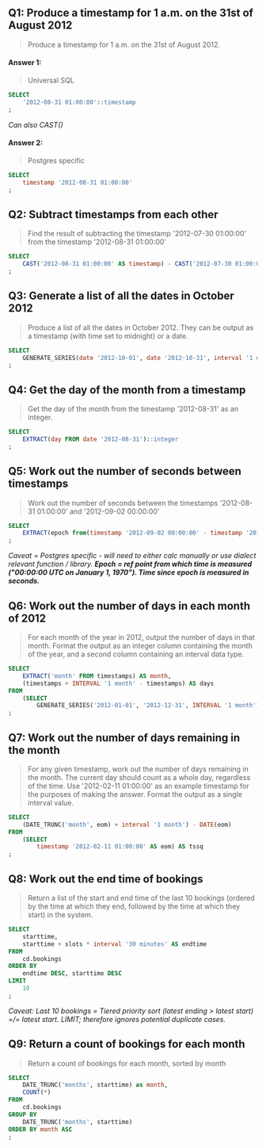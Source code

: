 ## Q1: Produce a timestamp for 1 a.m. on the 31st of August 2012

> Produce a timestamp for 1 a.m. on the 31st of August 2012. 

#### Answer 1: 
> Universal SQL
```sql
SELECT
    '2012-08-31 01:00:00'::timestamp
;
```
*Can also CAST()*


#### Answer 2:
> Postgres specific
```sql
SELECT
    timestamp '2012-08-31 01:00:00'
;
```


## Q2: Subtract timestamps from each other

> Find the result of subtracting the timestamp '2012-07-30 01:00:00' from the timestamp '2012-08-31 01:00:00' 

```sql
SELECT 
    CAST('2012-08-31 01:00:00' AS timestamp) - CAST('2012-07-30 01:00:00' AS timestamp) 
;
```


## Q3: Generate a list of all the dates in October 2012

> Produce a list of all the dates in October 2012. They can be output as a timestamp (with time set to midnight) or a date. 

```sql
SELECT 
	GENERATE_SERIES(date '2012-10-01', date '2012-10-31', interval '1 day') 
;
```


## Q4:  Get the day of the month from a timestamp

> Get the day of the month from the timestamp '2012-08-31' as an integer.

```sql
SELECT 
    EXTRACT(day FROM date '2012-08-31')::integer
;
```


## Q5: Work out the number of seconds between timestamps

> Work out the number of seconds between the timestamps '2012-08-31 01:00:00' and '2012-09-02 00:00:00' 

```sql
SELECT
    EXTRACT(epoch from(timestamp '2012-09-02 00:00:00' - timestamp '2012-08-31 01:00:00'))
;
```

*Caveat = Postgres specific - will need to either calc manually or use dialect relevant function / library.
**Epoch = ref point from which time is measured ("00:00:00 UTC on January 1, 1970"). Time since epoch is measured in seconds.***



## Q6: Work out the number of days in each month of 2012

> For each month of the year in 2012, output the number of days in that month. Format the output as an integer column containing the month of the year, and a second column containing an interval data type. 

```sql
SELECT 
    EXTRACT('month' FROM timestamps) AS month, 
    (timestamps + INTERVAL '1 month' - timestamps) AS days
FROM
	(SELECT 
        GENERATE_SERIES('2012-01-01', '2012-12-31', INTERVAL '1 month') AS timestamps) AS time_period
;
```


## Q7: Work out the number of days remaining in the month

> For any given timestamp, work out the number of days remaining in the month. The current day should count as a whole day, regardless of the time. Use '2012-02-11 01:00:00' as an example timestamp for the purposes of making the answer. Format the output as a single interval value. 

```sql
SELECT 
    (DATE_TRUNC('month', eom) + interval '1 month') - DATE(eom)  
FROM
	(SELECT 
        timestamp '2012-02-11 01:00:00' AS eom) AS tssq
;
```


## Q8: Work out the end time of bookings

> Return a list of the start and end time of the last 10 bookings (ordered by the time at which they end, followed by the time at which they start) in the system. 

```sql
SELECT
	starttime, 
	starttime + slots * interval '30 minutes' AS endtime
FROM 
	cd.bookings
ORDER BY 
    endtime DESC, starttime DESC 
LIMIT 
    10
;
```
*Caveat: Last 10 bookings = Tiered priority sort (latest ending > latest start) =/= latest start. LIMIT; therefore ignores potential duplicate cases.*


## Q9: Return a count of bookings for each month

> Return a count of bookings for each month, sorted by month  

```sql
SELECT
	DATE_TRUNC('months', starttime) as month,
	COUNT(*)
FROM 
	cd.bookings
GROUP BY 
	DATE_TRUNC('months', starttime)
ORDER BY month ASC
;
```